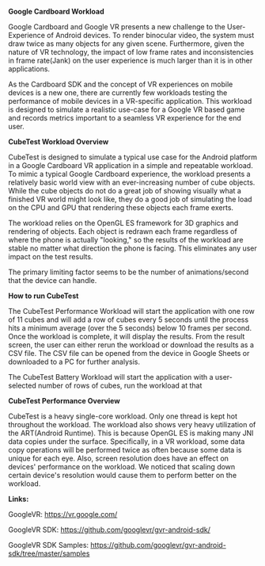 **Google Cardboard Workload**

Google Cardboard and Google VR presents a new challenge to the User-Experience of Android devices. To render binocular video, the system must draw twice as many objects for any given scene. Furthermore, given the nature of VR technology, the impact of low frame rates and inconsistencies in frame rate(Jank) on the user experience is much larger than it is in other applications.

As the Cardboard SDK and the concept of VR experiences on mobile devices is a new one, there are currently few workloads testing the performance of mobile devices in a VR-specific application. This workload is designed to simulate a realistic use-case for a Google VR based game and records metrics important to a seamless VR experience for the end user.

**CubeTest Workload Overview**

CubeTest is designed to simulate a typical use case for the Android platform in a Google Cardboard VR application in a simple and repeatable workload. To mimic a typical Google Cardboard experience, the workload presents a relatively basic world view with an ever-increasing number of cube objects. While the cube objects do not do a great job of showing visually what a finished VR world might look like, they do a good job of simulating the load on the CPU and GPU that rendering these objects each frame exerts.

The workload relies on the OpenGL ES framework for 3D graphics and rendering of objects. Each object is redrawn each frame regardless of where the phone is actually &quot;looking,&quot; so the results of the workload are stable no matter what direction the phone is facing. This eliminates any user impact on the test results.

The primary limiting factor seems to be the number of animations/second that the device can handle.

**How to run CubeTest**

The CubeTest Performance Workload will start the application with one row of 11 cubes and will add a row of cubes every 5 seconds until the process hits a minimum average (over the 5 seconds) below 10 frames per second. Once the workload is complete, it will display the results. From the result screen, the user can either rerun the workload or download the results as a CSV file. The CSV file can be opened from the device in Google Sheets or downloaded to a PC for further analysis.

The CubeTest Battery Workload will start the application with a user-selected number of rows of cubes, run the workload at that

**CubeTest Performance Overview**

CubeTest is a heavy single-core workload. Only one thread is kept hot throughout the workload. The workload also shows very heavy utilization of the ART(Android Runtime). This is because OpenGL ES is making many JNI data copies under the surface. Specifically, in a VR workload, some data copy operations will be performed twice as often because some data is unique for each eye. Also, screen resolution does have an effect on devices&#39; performance on the workload. We noticed that scaling down certain device&#39;s resolution would cause them to perform better on the workload.


**Links:**

GoogleVR: https://vr.google.com/

GoogleVR SDK: https://github.com/googlevr/gvr-android-sdk/

GoogleVR SDK Samples: https://github.com/googlevr/gvr-android-sdk/tree/master/samples
